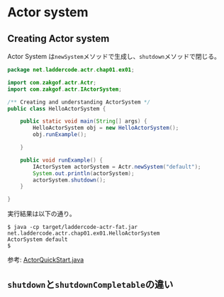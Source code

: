 # Actor system

## Creating Actor system

Actor System は`newSystem`メソッドで生成し、`shutdown`メソッドで閉じる。

```java
package net.laddercode.actr.chap01.ex01;

import com.zakgof.actr.Actr;
import com.zakgof.actr.IActorSystem;

/** Creating and understanding ActorSystem */
public class HelloActorSystem {

    public static void main(String[] args) {
        HelloActorSystem obj = new HelloActorSystem();
        obj.runExample();

    }

    public void runExample() {
        IActorSystem actorSystem = Actr.newSystem("default");
        System.out.println(actorSystem);
        actorSystem.shutdown();
    }

}

```

実行結果は以下の通り。

```
$ java -cp target/laddercode-actr-fat.jar net.laddercode.actr.chap01.ex01.HelloActorSystem
ActorSystem default
$ 
```


参考: [ActorQuickStart.java](https://github.com/oogasawa/laddercode-actr/blob/main/src/example/java/com/zakgof/actr/vsakka/ActrQuickstart.java)


## `shutdown`と`shutdownCompletable`の違い



